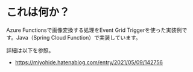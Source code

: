 # これは何か？

Azure Functionsで画像変換する処理をEvent Grid Triggerを使った実装例です。Java（Spring Cloud Function）で実装しています。

詳細は以下を参照。

- https://miyohide.hatenablog.com/entry/2021/05/09/142756
